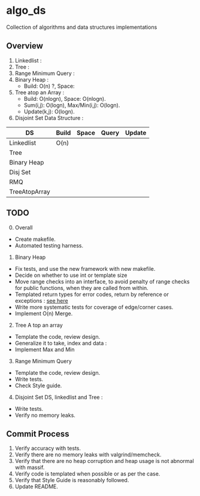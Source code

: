 algo\_ds
========

Collection of algorithms and data structures implementations

Overview
--------
1. Linkedlist :  
2. Tree       : 
3. Range Minimum Query : 
4. Binary Heap : 
   * Build: O(n) ?, Space: 
5. Tree atop an Array : 
   * Build: O(nlogn), Space: O(nlogn).
   * Sum(i,j): O(logn), Max/Min(i,j): O(logn).
   * Update(k,j): O(logn).  
6. Disjoint Set Data Structure : 


| DS		| Build	   | Space	| Query	 | Update |
| ------------- | -------- | ---------- | ------ | ------ |
| Linkedlist	| O(n)     |            |	 |	  |
| Tree		|	   |            |        |        |
| Binary Heap   |          |            |        |        |
| Disj Set      |          |            |        |        |
| RMQ           |          |            |        |        |
| TreeAtopArray |          |            |        |        |

TODO
----
0. Overall
 * Create makefile.
 * Automated testing harness.

1. Binary Heap
 * Fix tests, and use the new framework with new makefile.
 * Decide on whether to use int or template size
 * Move range checks into an interface, to avoid penalty of range checks for public functions, when they are called from within.
 * Templated return types for error codes, return by reference or exceptions : [see here](http://stackoverflow.com/questions/3157098/whats-the-right-approach-to-return-error-codes-in-c)
 * Write more systematic tests for coverage of edge/corner cases.
 * Implement O(n) Merge.

2. Tree A top an array
 * Template the code, review design.
 * Generalize it to take, index and data :
 * Implement Max and Min

3. Range Minimum Query 
 * Template the code, review design.
 * Write tests. 
 * Check Style guide.

4. Disjoint Set DS, linkedlist and Tree : 
 * Write tests.
 * Verify no memory leaks.
   

Commit Process
--------------
1. Verify accuracy with tests.
2. Verify there are no memory leaks with valgrind/memcheck.
3. Verify that there are no heap corruption and heap usage is not abnormal with massif.
4. Verify code is templated when possible or as per the case.
5. Verify that Style Guide is reasonably followed.
6. Update README.
